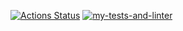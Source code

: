 [![Actions Status](https://github.com/teo11git/frontend-project-lvl2/workflows/hexlet-check/badge.svg)](https://github.com/teo11git/frontend-project-lvl2/actions)
[![my-tests-and-linter](https://github.com/teo11git/frontend-project-lvl2/workflows/my-tests/badge.svg)](https://github.com/teo11git/frontend-project-lvl2/actions)
